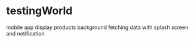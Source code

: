 # testingWorld
mobile app display products background fetching data with splash screen and notification
